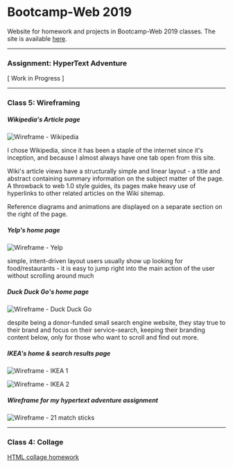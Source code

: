 # Bootcamp-Web 2019

Website for homework and projects in Bootcamp-Web 2019 classes.
The site is available [here](https://dhananjaih.github.io/WEB_BOOTCAMP_HARID932/).

***

### Assignment: HyperText Adventure

[ Work in Progress ]

***

### Class 5: Wireframing

##### Wikipedia's Article page
![Wireframe - Wikipedia](https://dhananjaih.github.io/WEB_BOOTCAMP_HARID932/homework_wireframing/wireframe-wiki.JPG)

I chose Wikipedia, since it has been a staple of the internet since it's inception, and because I almost always have one tab open from this site.

Wiki's article views have a structurally simple and linear layout - a title and abstract containing summary information on the subject matter of the page. A throwback to web 1.0 style guides, its pages make heavy use of hyperlinks to other related articles on the Wiki sitemap.

Reference diagrams and animations are displayed on a separate section on the right of the page.

##### Yelp's home page
![Wireframe - Yelp](https://dhananjaih.github.io/WEB_BOOTCAMP_HARID932/homework_wireframing/wireframe-yelp.JPG)

simple, intent-driven layout
users usually show up looking for food/restaurants - it is easy to jump right into the main action of the user without scrolling around much

##### Duck Duck Go's home page
![Wireframe - Duck Duck Go](https://dhananjaih.github.io/WEB_BOOTCAMP_HARID932/homework_wireframing/wireframe-duckduckgo.JPG)

despite being a donor-funded small search engine website, they stay true to their brand and focus on their service-search, keeping their branding content below, only for those who want to scroll and find out more.

##### IKEA's home & search results page
![Wireframe - IKEA 1](https://dhananjaih.github.io/WEB_BOOTCAMP_HARID932/homework_wireframing/wireframe-IKEA1.JPG)

![Wireframe - IKEA 2](https://dhananjaih.github.io/WEB_BOOTCAMP_HARID932/homework_wireframing/wireframe-IKEA2.JPG)

##### Wireframe for my hypertext adventure assignment

![Wireframe - 21 match sticks](https://dhananjaih.github.io/WEB_BOOTCAMP_HARID932/homework_wireframing/IMG_2897.JPG)

***

### Class 4: Collage

[HTML collage homework](https://dhananjaih.github.io/WEB_BOOTCAMP_HARID932/homework_html_collage/)
